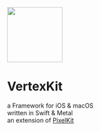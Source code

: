 <img src="https://github.com/hexagons/pixels-3d/raw/master/Assets/Pixels-3D_logo_1k_bg.png" width="128"/>

# VertexKit
a Framework for iOS & macOS<br>
written in Swift & Metal<br>
an extension of [PixelKit](https://github.com/hexagons/pixelkit)<br>
